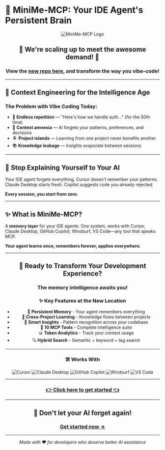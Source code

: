 # 🧠 MiniMe-MCP: Your IDE Agent's Persistent Brain

<div align="center">

![MiniMe-MCP Logo](https://img.shields.io/badge/MiniMe--MCP-v0.5.4-blue?style=for-the-badge&logo=brain&logoColor=white)

## 🚀 **We're scaling up to meet the awesome demand!** 🚀

### View the [new repo here](https://github.com/manujbawa/minime-mcp), and transform the way you vibe-code!

---

</div>

## 🎯 **Context Engineering for the Intelligence Age**

### **The Problem with Vibe Coding Today:**

* 🔄 **Endless repetition** — "Here's how we handle auth..." (for the 50th time)
* 🤷 **Context amnesia** — AI forgets your patterns, preferences, and decisions  
* 🏝️ **Project islands** — Learning from one project never benefits another
* 📚 **Knowledge leakage** — Insights evaporate between sessions

---

## 🛑 **Stop Explaining Yourself to Your AI**

Your IDE agent forgets everything. Cursor doesn't remember your patterns. Claude Desktop starts fresh. Copilot suggests code you already rejected.

**Every session, you start from zero.**

---

## ✨ **What is MiniMe-MCP?**

A **memory layer** for your IDE agents. One system, works with Cursor, Claude Desktop, GitHub Copilot, Windsurf, VS Code—any tool that speaks MCP.

**Your agent learns once, remembers forever, applies everywhere.**

---

<div align="center">

## 🎉 **Ready to Transform Your Development Experience?**

### **The memory intelligence awaits you!**

### **✨ Key Features at the New Location**

- 🧠 **Persistent Memory** - Your agent remembers everything
- 🔗 **Cross-Project Learning** - Knowledge flows between projects  
- 🎯 **Smart Insights** - Pattern recognition across your codebase
- 🚀 **10 MCP Tools** - Complete intelligence suite
- 📊 **Token Analytics** - Track your context usage
- 🔍 **Hybrid Search** - Semantic + keyword + tag search

---

### **🛠️ Works With**

![Cursor](https://img.shields.io/badge/Cursor-000000?style=flat-square&logo=cursor&logoColor=white)
![Claude Desktop](https://img.shields.io/badge/Claude_Desktop-FF6B35?style=flat-square&logo=anthropic&logoColor=white)
![GitHub Copilot](https://img.shields.io/badge/GitHub_Copilot-000000?style=flat-square&logo=github&logoColor=white)
![Windsurf](https://img.shields.io/badge/Windsurf-007ACC?style=flat-square&logo=visual-studio-code&logoColor=white)
![VS Code](https://img.shields.io/badge/VS_Code-007ACC?style=flat-square&logo=visual-studio-code&logoColor=white)

---

### **[👉 Click here to get started 👈](https://github.com/manujbawa/minime-mcp)**

---

<div align="center">

## **🎯 Don't let your AI forget again!**

### **[Get started now →](https://github.com/manujbawa/minime-mcp)**

---

*Made with ❤️ for developers who deserve better AI assistance*

</div>
